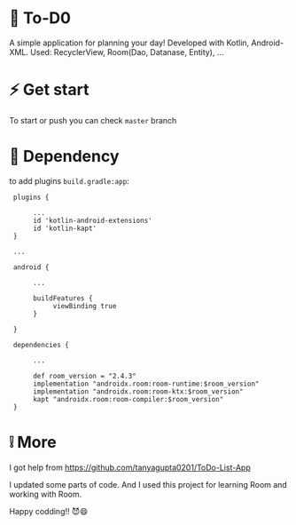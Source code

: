 # 📱 To-D0
A simple application for planning your day! Developed with Kotlin, Android-XML. Used: RecyclerView, Room(Dao, Datanase, Entity), ...

# ⚡ Get start
To start or push you can check `master` branch

# 📝 Dependency
to add plugins `build.gradle:app`:
     
     plugins {
     
          ...
          id 'kotlin-android-extensions'
          id 'kotlin-kapt'
     }
     
     ...

     android {
     
          ...
  
          buildFeatures {
               viewBinding true
          }
  
     }
     
     dependencies {
          
          ...
          
          def room_version = "2.4.3"
          implementation "androidx.room:room-runtime:$room_version"
          implementation "androidx.room:room-ktx:$room_version"
          kapt "androidx.room:room-compiler:$room_version"
     }

# ❕ More
I got help from https://github.com/tanyagupta0201/ToDo-List-App

I updated some parts of code. And I used this project for learning Room and working with Room.

Happy codding!! 😈😄
